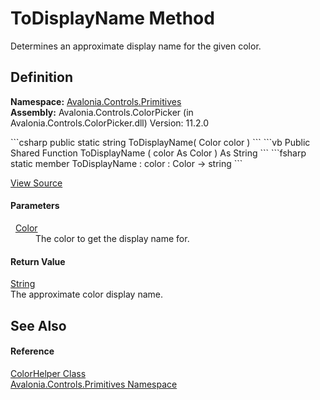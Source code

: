 # ToDisplayName Method


Determines an approximate display name for the given color.



## Definition
**Namespace:** <a href="N_Avalonia_Controls_Primitives">Avalonia.Controls.Primitives</a>  
**Assembly:** Avalonia.Controls.ColorPicker (in Avalonia.Controls.ColorPicker.dll) Version: 11.2.0

<Tabs groupId="api-code-preview">
<TabItem value="csharp" label="C#">
```csharp
public static string ToDisplayName(
	Color color
)
```
</TabItem>
<TabItem value="vb" label="VB">
```vb
Public Shared Function ToDisplayName ( 
	color As Color
) As String
```
</TabItem>
<TabItem value="fsharp" label="F#">
```fsharp
static member ToDisplayName : 
        color : Color -> string 
```
</TabItem>
</Tabs>



<a href="https://github.com/AvaloniaUI/Avalonia/tree/master/src/Avalonia.Controls.ColorPicker/Helpers/ColorHelper.cs#L69" title="View the source code">View Source</a>



#### Parameters
<dl><dt>  <a href="T_Avalonia_Media_Color">Color</a></dt><dd>The color to get the display name for.</dd></dl>

#### Return Value
<a href="https://learn.microsoft.com/dotnet/api/system.string" target="_blank" rel="noopener noreferrer">String</a>  
The approximate color display name.

## See Also


#### Reference
<a href="T_Avalonia_Controls_Primitives_ColorHelper">ColorHelper Class</a>  
<a href="N_Avalonia_Controls_Primitives">Avalonia.Controls.Primitives Namespace</a>  
